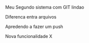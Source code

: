 Meu Segundo sistema com GIT lindao 

Diferenca entra arquivos

Apredendo a fazer um push

Nova funcionalidade X